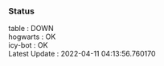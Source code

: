 ### Status


table : DOWN  
hogwarts : OK  
icy-bot : OK  
Latest Update : 2022-04-11 04:13:56.760170
